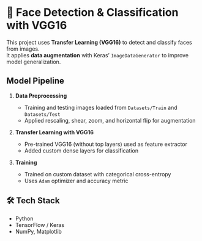 # 👤 Face Detection & Classification with VGG16

This project uses **Transfer Learning (VGG16)** to detect and classify faces from images.  
It applies **data augmentation** with Keras’ `ImageDataGenerator` to improve model generalization.

##  Model Pipeline
1. **Data Preprocessing**
   - Training and testing images loaded from `Datasets/Train` and `Datasets/Test`
   - Applied rescaling, shear, zoom, and horizontal flip for augmentation  

2. **Transfer Learning with VGG16**
   - Pre-trained VGG16 (without top layers) used as feature extractor  
   - Added custom dense layers for classification  

3. **Training**
   - Trained on custom dataset with categorical cross-entropy  
   - Uses `Adam` optimizer and accuracy metric  

## 🛠️ Tech Stack
- Python  
- TensorFlow / Keras  
- NumPy, Matplotlib  
